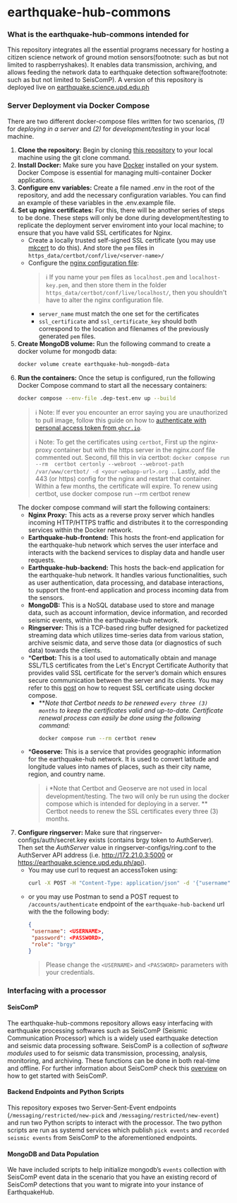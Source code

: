earthquake-hub-commons
=======================

### What is the earthquake-hub-commons intended for
This repository integrates all the essential programs necessary for hosting a citizen science network of ground motion sensors(footnote: such as but not limited to raspberryshakes). It enables data transmission, archiving, and allows feeding the network data to earthquake detection software(footnote: such as but not limited to SeisComP).
A version of this repository is deployed live on [earthquake.science.upd.edu.ph](https://earthquake.science.upd.edu.ph)

### Server Deployment via Docker Compose
There are two different docker-compose files written for two scenarios, *(1)* for *deploying in a server* and *(2)* for *development/testing* in your local machine.
1. **Clone the repository:** Begin by cloning [this repository](https://github.com/UPRI-earthquake/earthquake-hub-commons.git) to your local machine using the git clone command.
2. **Install Docker:** Make sure you have [Docker](https://docs.docker.com/get-docker/) installed on your system. Docker Compose is essential for managing multi-container Docker applications.
3. **Configure env variables:** Create a file named .env in the root of the repository, and add the necessary configuration variables. You can find an example of these variables in the .env.example file.
4. **Set up nginx certificates:** For this, there will be another series of steps to be done. These steps will only be done during development/testing to replicate the deployment server enviroment into your local machine; to ensure that you have valid SSL certificates for Nginx.
    - Create a locally trusted self-signed SSL certificate (you may use [mkcert](https://www.howtoforge.com/how-to-create-locally-trusted-ssl-certificates-with-mkcert-on-ubuntu/) to do this). And store the `pem` files in `https_data/certbot/conf/live/<server-name>/`
    - Configure the [nginx configuration file](https_data/nginx.dep-test.d/nginx.dep-test.conf):
        > ℹ️ If you name your `pem` files as `localhost.pem` and `localhost-key.pem`, and then store them in the folder `https_data/certbot/conf/live/localhost/`, then you shouldn't have to alter the nginx configuration file.
        * `server_name` must match the one set for the certificates
        * `ssl_certificate` and `ssl_certificate_key` should both correspond to the location and filenames of the previously generated `pem` files.
5. **Create MongoDB volume:** Run the following command to create a docker volume for mongodb data:
    ```bash
    docker volume create earthquake-hub-mongodb-data
    ```
5. **Run the containers:** Once the setup is configured, run the following Docker Compose command to start all the necessary containers:
    ```bash
    docker compose --env-file .dep-test.env up --build
    ```
    > ℹ️ Note: If ever you encounter an error saying you are unauthorized to pull image, follow this guide on how to [authenticate with personal access token from `ghcr.io`](https://docs.github.com/en/packages/working-with-a-github-packages-registry/working-with-the-container-registry#authenticating-with-a-personal-access-token-classic).
    >
    > ℹ️ Note: To get the certificates using `certbot`, First up the nginx-proxy container but with the https server in the nginx.conf file commented out. Second, fill this in via certbot: `docker compose run --rm  certbot certonly --webroot --webroot-path /var/www/certbot/ -d <your-webapp-url>.org .`. Lastly, add the 443 (or https) config for the nginx and restart that container.
    Within a few months, the certificate will expire. To renew using certbot, use docker compose run --rm certbot renew
    >
    The docker compose command will start the following containers:
    - **Nginx Proxy:** This acts as a reverse proxy server which handles incoming HTTP/HTTPS traffic and distributes it to the corresponding services within the Docker network.
    - **Earthquake-hub-frontend:** This hosts the front-end application for the earthquake-hub network which serves the user interface and interacts with the backend services to display data and handle user requests.
    - **Earthquake-hub-backend:** This hosts the back-end application for the earthquake-hub network. It handles various functionalities, such as user authentication, data processing, and database interactions, to support the front-end application and process incoming data from the sensors.
    - **MongoDB:** This is a NoSQL database used to store and manage data, such as account information, device information, and recorded seismic events, within the earthquake-hub network.
    - **Ringserver:** This is a TCP-based ring buffer designed for packetized streaming data which utilizes time-series data from various station, archive seismic data, and serve those data (or diagnostics of such data) towards the clients.
    - ***Certbot:** This is a tool used to automatically obtain and manage SSL/TLS certificates from the Let's Encrypt Certificate Authority that provides valid SSL certificate for the server’s domain which ensures secure communication between the server and its clients. You may refer to this [post](https://mindsers.blog/post/https-using-nginx-certbot-docker/) on how to request SSL certificate using docker compose.
      - ***Note that Certbot needs to be renewed `every three (3) months` to keep the certificates valid and up-to-date. Certificate renewal process can easily be done using the following command:*
        ```bash
        docker compose run --rm certbot renew
        ```
    - ***Geoserve:** This is a service that provides geographic information for the earthquake-hub network. It is used to convert latitude and longitude values into names of places, such as their city name, region, and country name.
        > ℹ️ *Note that Certbot and Geoserve are not used in local development/testing. The two will only be run using the docker compose which is intended for deploying in a server.
        ** Certbot needs to renew the SSL certificates every three (3) months.
        >
6. **Configure ringserver:** Make sure that ringserver-configs/auth/secret.key exists (contains brgy token to AuthServer). Then set the *AuthServer* value in ringserver-configs/ring.conf to the AuthServer API address (i.e. http://172.21.0.3:5000 or https://earthquake.science.upd.edu.ph/api).
   - You may use curl to request an accessToken using:
     ```bash
     curl -X POST -H "Content-Type: application/json" -d '{"username": "<USERNAME>","password": "<PASSWORD>","role": "brgy"}' https://<EARTHQUAKE-HUB-BACKEND-URL>/accounts/authenticate
     ```
   - or you may use Postman to send a POST request to `/accounts/authenticate` endpoint of the `earthquake-hub-backend` url with the the following body:
       ```json
       {
        "username": <USERNAME>,
        "password": <PASSWORD>,
        "role": "brgy"
       }
       ```
       > Please change the `<USERNAME>` and `<PASSWORD>` parameters with your credentials.
### Interfacing with a processor
#### SeisComP
The earthquake-hub-commons repository allows easy interfacing with earthquake processing softwares such as SeisComP (Seismic Communication Processor) which is a widely used earthquake detection  and seismic data processing software.
SeisComP is a collection of *software modules* used to for seismic data transmission, processing, analysis, monitoring, and archiving. These functions can be done in both real-time and offline.
For further information about SeisComP check this [overview](https://www.seiscomp.de/doc/index.html) on how to get started with SeisComP.

#### Backend Endpoints and Python Scripts
This repository exposes two Server-Sent-Event endpoints (`/messaging/restricted/new-pick` and `/messaging/restricted/new-event`) and run two Python scripts to interact with the processor. The two python scripts are run as systemd services which publish `pick events` and `recorded seismic events` from SeisComP to the aforementioned endpoints.

#### MongoDB and Data Population
We have included scripts to help initialize mongodb’s `events` collection with SeisComP event data in the scenario that you have an existing record of SeisComP detections that you want to migrate into your instance of EarthquakeHub.
